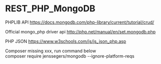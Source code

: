 # REST_PHP_MongoDB

PHPLIB API
https://docs.mongodb.com/php-library/current/tutorial/crud/

Official mongo_php driver api
http://php.net/manual/en/set.mongodb.php

PHP JSON
https://www.w3schools.com/js/js_json_php.asp

Composer missing xxx, run command below  
composer require jenssegers/mongodb --ignore-platform-reqs
